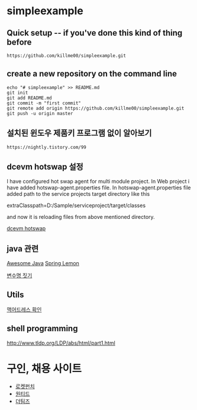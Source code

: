 # simpleexample

## Quick setup -- if you've done this kind of thing before
```
https://github.com/killme00/simpleexample.git
```

## create a new repository on the command line
```
echo "# simpleexample" >> README.md
git init
git add README.md
git commit -m "first commit"
git remote add origin https://github.com/killme00/simpleexample.git
git push -u origin master
```

## 설치된 윈도우 제품키 프로그램 없이 알아보기
```
https://nightly.tistory.com/99
```

## dcevm hotswap 설정

I have configured hot swap agent for multi module project. In Web project i have added hotswap-agent.properties file. In hotswap-agent.properties file added path to the service projects target directory like this

extraClasspath=D:/Sample/serviceproject/target/classes

and now it is reloading files from above mentioned directory.

[dcevm hotswap](https://stackoverflow.com/questions/32425303/hot-swap-agent-configuration-for-multi-module-project)

## java 관련
[Awesome Java](https://github.com/akullpp/awesome-java)
[Spring Lemon](https://github.com/naturalprogrammer/spring-lemon)

[변수명 짓기](https://www.curioustore.com/#!/util/naming)

## Utils
[맥어드레스 확인](https://technitium.com/tmac/)

## shell programming
http://www.tldp.org/LDP/abs/html/part1.html

# 구인, 채용 사이트
- [로켓펀치](https://www.rocketpunch.com/jobs)
- [원티드](https://www.wanted.co.kr/wdlist/518?referer_id=562450&location=label.location.kr.gangnam&years=10&job_sort=-confirm_time)
- [더팀즈](https://www.theteams.kr/recruit)
